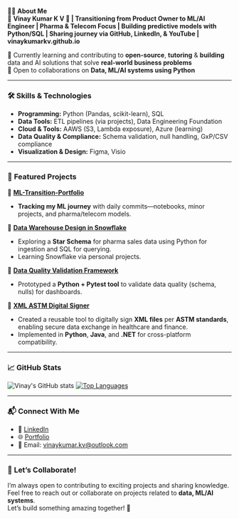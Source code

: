 👨‍💻 **About Me**  
🚀 **Vinay Kumar K V 👋 | Transitioning from Product Owner to ML/AI Engineer | Pharma & Telecom Focus | Building predictive models with Python/SQL | Sharing journey via GitHub, LinkedIn, & YouTube | vinaykumarkv.github.io** 

🌱 Currently learning and contributing to **open-source**, **tutoring** & **building** data and AI solutions that solve **real-world business problems**  
🤝 Open to collaborations on **Data, ML/AI systems using Python**

---

### 🛠️ **Skills & Technologies**
- **Programming:** Python (Pandas, scikit-learn), SQL
- **Data Tools:** ETL pipelines (via projects), Data Engineering Foundation
- **Cloud & Tools:** AAWS (S3, Lambda exposure), Azure (learning)
- **Data Quality & Compliance:** Schema validation, null handling, GxP/CSV compliance
- **Visualization & Design:** Figma, Visio

---

### 🌟 **Featured Projects**

📌 **[ML-Transition-Portfolio](https://github.com/vinaykumarkv/ML-Transition-Portfolio)**  
- **Tracking my ML journey** with daily commits—notebooks, minor projects, and pharma/telecom models.  

📌 **[Data Warehouse Design in Snowflake](https://github.com/vinaykumarkv/snowflake_pharma_dw)**  
- Exploring a **Star Schema** for pharma sales data using Python for ingestion and SQL for querying.
- Learning Snowflake via personal projects.  

📌 **[Data Quality Validation Framework](https://github.com/vinaykumarkv/data-quality-validation-framework)**  
- Prototyped a **Python + Pytest tool** to validate data quality (schema, nulls) for dashboards.  

📌 **[XML ASTM Digital Signer](https://github.com/vinaykumarkv/XMLDigSignerASTM_Python)**  
- Created a reusable tool to digitally sign **XML files** per **ASTM standards**, enabling secure data exchange in healthcare and finance.  
- Implemented in **Python**, **Java**, and **.NET** for cross-platform compatibility. 

---

### 📈 **GitHub Stats**
![Vinay's GitHub stats](https://github-readme-stats.vercel.app/api?username=vinaykumarkv&show_icons=true&theme=radical)
[![Top Languages](https://github-readme-stats.vercel.app/api/top-langs/?username=vinaykumarkv&layout=compact&theme=radical)](https://github.com/vinaykumarkv)

---

### 📬 **Connect With Me**
- 💼 [LinkedIn](https://www.linkedin.com/in/vinay-kumar-k-v)  
- 🌐 [Portfolio](https://vinaykumarkv.github.io)  
- 📧 Email: [vinaykumar.kv@outlook.com](mailto:vinaykumar.kv@outlook.com)  

---

### 🤝 **Let’s Collaborate!**
I’m always open to contributing to exciting projects and sharing knowledge. Feel free to reach out or collaborate on projects related to **data, ML/AI systems**.  
Let’s build something amazing together! 🚀
